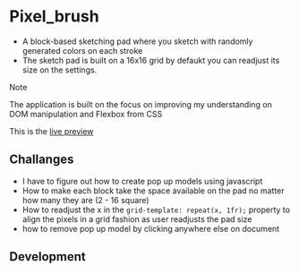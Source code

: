 # Pixel_brush
- A block-based sketching pad where you sketch with randomly generated colors on each stroke
- The sketch pad is built on a 16x16 grid by defaukt you can readjust its size on the settings.

> [!NOTE]
> The application is built on the focus on improving my understanding on DOM manipulation and Flexbox from CSS

This is the [live preview](...)

## Challanges

- I have to figure out how to create pop up models using javascript
- How to make each block take the space available on the pad no matter how many they are (2 - 16 square)
- How to readjust the x in the `grid-template: repeat(x, 1fr);` property to align the pixels in a grid fashion as user readjusts the pad size
- how to remove pop up model by clicking anywhere else on document

## Development
